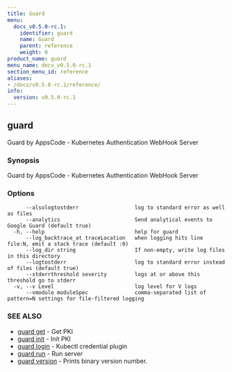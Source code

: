 ```yaml
---
title: Guard
menu:
  docs_v0.5.0-rc.1:
    identifier: guard
    name: Guard
    parent: reference
    weight: 0
product_name: guard
menu_name: docs_v0.5.0-rc.1
section_menu_id: reference
aliases:
- /docs/v0.5.0-rc.1/reference/
info:
  version: v0.5.0-rc.1
---
```


## guard

Guard by AppsCode - Kubernetes Authentication WebHook Server

### Synopsis

Guard by AppsCode - Kubernetes Authentication WebHook Server

### Options

```
      --alsologtostderr                  log to standard error as well as files
      --analytics                        Send analytical events to Google Guard (default true)
  -h, --help                             help for guard
      --log_backtrace_at traceLocation   when logging hits line file:N, emit a stack trace (default :0)
      --log_dir string                   If non-empty, write log files in this directory
      --logtostderr                      log to standard error instead of files (default true)
      --stderrthreshold severity         logs at or above this threshold go to stderr
  -v, --v Level                          log level for V logs
      --vmodule moduleSpec               comma-separated list of pattern=N settings for file-filtered logging
```

### SEE ALSO

* [guard get](/docs/v0.5.0-rc.1/reference/guard_get)	 - Get PKI
* [guard init](/docs/v0.5.0-rc.1/reference/guard_init)	 - Init PKI
* [guard login](/docs/v0.5.0-rc.1/reference/guard_login)	 - Kubectl credential plugin
* [guard run](/docs/v0.5.0-rc.1/reference/guard_run)	 - Run server
* [guard version](/docs/v0.5.0-rc.1/reference/guard_version)	 - Prints binary version number.

